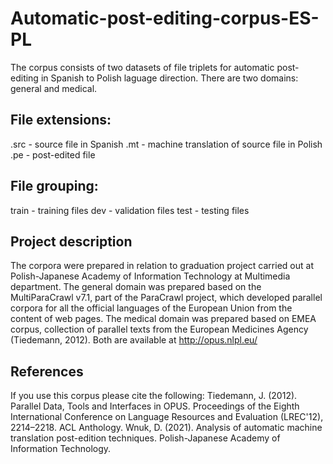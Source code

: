 # Automatic-post-editing-corpus-ES-PL
The corpus consists of two datasets of file triplets for automatic post-editing in Spanish to Polish laguage direction. There are two domains: general and medical.


## File extensions:
.src - source file in Spanish
.mt - machine translation of source file in Polish
.pe - post-edited file

## File grouping:
train - training files
dev - validation files
test - testing files


## Project description
The corpora were prepared in relation to graduation project carried out at Polish-Japanese Academy of Information Technology at Multimedia department.
The general domain was prepared based on the MultiParaCrawl v7.1, part of the ParaCrawl project, which developed parallel corpora for all the official languages of the European Union from the content of web pages. The medical domain was prepared based on EMEA corpus, collection of parallel texts from the European Medicines Agency (Tiedemann, 2012). Both are available at http://opus.nlpl.eu/


## References
If you use this corpus please cite the following:
Tiedemann, J. (2012). Parallel Data, Tools and Interfaces in OPUS. Proceedings of the Eighth International Conference on Language Resources and Evaluation (LREC'12), 2214–2218. ACL Anthology.
Wnuk, D. (2021). Analysis of automatic machine translation post-edition techniques. Polish-Japanese Academy of Information Technology.
